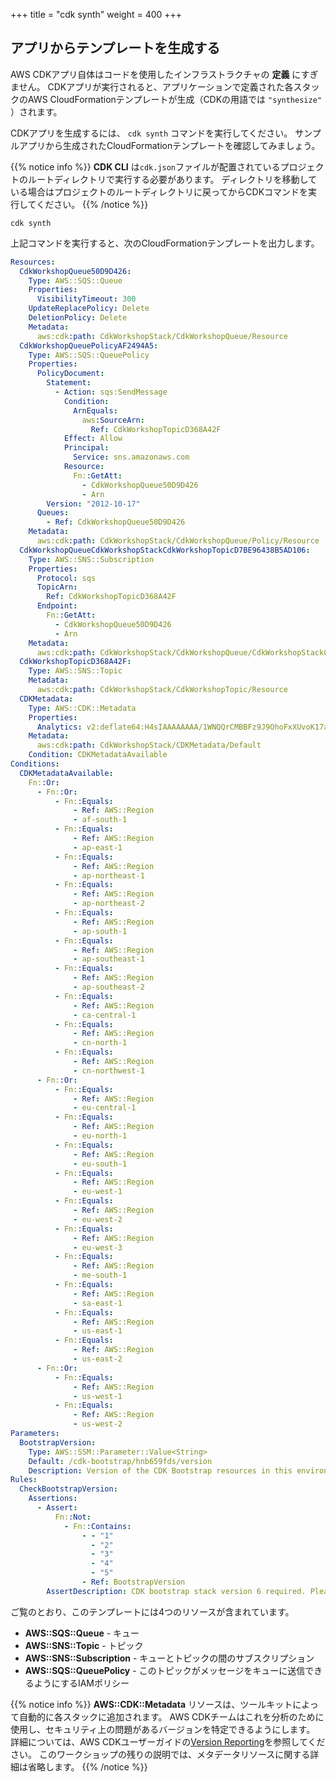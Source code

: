 +++
title = "cdk synth"
weight = 400
+++

## アプリからテンプレートを生成する

AWS CDKアプリ自体はコードを使用したインフラストラクチャの **定義** にすぎません。
CDKアプリが実行されると、アプリケーションで定義された各スタックのAWS CloudFormationテンプレートが生成（CDKの用語では `"synthesize"` ）されます。

CDKアプリを生成するには、 `cdk synth` コマンドを実行してください。
サンプルアプリから生成されたCloudFormationテンプレートを確認してみましょう。

{{% notice info %}}
**CDK CLI** は`cdk.json`ファイルが配置されているプロジェクトのルートディレクトリで実行する必要があります。
ディレクトリを移動している場合はプロジェクトのルートディレクトリに戻ってからCDKコマンドを実行してください。
{{% /notice %}}

```
cdk synth
```

上記コマンドを実行すると、次のCloudFormationテンプレートを出力します。

```yaml
Resources:
  CdkWorkshopQueue50D9D426:
    Type: AWS::SQS::Queue
    Properties:
      VisibilityTimeout: 300
    UpdateReplacePolicy: Delete
    DeletionPolicy: Delete
    Metadata:
      aws:cdk:path: CdkWorkshopStack/CdkWorkshopQueue/Resource
  CdkWorkshopQueuePolicyAF2494A5:
    Type: AWS::SQS::QueuePolicy
    Properties:
      PolicyDocument:
        Statement:
          - Action: sqs:SendMessage
            Condition:
              ArnEquals:
                aws:SourceArn:
                  Ref: CdkWorkshopTopicD368A42F
            Effect: Allow
            Principal:
              Service: sns.amazonaws.com
            Resource:
              Fn::GetAtt:
                - CdkWorkshopQueue50D9D426
                - Arn
        Version: "2012-10-17"
      Queues:
        - Ref: CdkWorkshopQueue50D9D426
    Metadata:
      aws:cdk:path: CdkWorkshopStack/CdkWorkshopQueue/Policy/Resource
  CdkWorkshopQueueCdkWorkshopStackCdkWorkshopTopicD7BE96438B5AD106:
    Type: AWS::SNS::Subscription
    Properties:
      Protocol: sqs
      TopicArn:
        Ref: CdkWorkshopTopicD368A42F
      Endpoint:
        Fn::GetAtt:
          - CdkWorkshopQueue50D9D426
          - Arn
    Metadata:
      aws:cdk:path: CdkWorkshopStack/CdkWorkshopQueue/CdkWorkshopStackCdkWorkshopTopicD7BE9643/Resource
  CdkWorkshopTopicD368A42F:
    Type: AWS::SNS::Topic
    Metadata:
      aws:cdk:path: CdkWorkshopStack/CdkWorkshopTopic/Resource
  CDKMetadata:
    Type: AWS::CDK::Metadata
    Properties:
      Analytics: v2:deflate64:H4sIAAAAAAAA/1WNQQrCMBBFz9J9OhoFxXUvoK17aZMI09akZhJFQu5uk4DgZv7/jwezg/0JeNW/qRZyqmccIHSuFxNb0S3QkyBcvPKKNXddSr5nM6P4/GCZkZFe/c4PJCwuDo1Oxt++mgVFornEmGqryHgr8o/GaInJjEwbqWCkzYsfgB9hW42EWFuvHT4UtCW/VHqIZsEAAAA=
    Metadata:
      aws:cdk:path: CdkWorkshopStack/CDKMetadata/Default
    Condition: CDKMetadataAvailable
Conditions:
  CDKMetadataAvailable:
    Fn::Or:
      - Fn::Or:
          - Fn::Equals:
              - Ref: AWS::Region
              - af-south-1
          - Fn::Equals:
              - Ref: AWS::Region
              - ap-east-1
          - Fn::Equals:
              - Ref: AWS::Region
              - ap-northeast-1
          - Fn::Equals:
              - Ref: AWS::Region
              - ap-northeast-2
          - Fn::Equals:
              - Ref: AWS::Region
              - ap-south-1
          - Fn::Equals:
              - Ref: AWS::Region
              - ap-southeast-1
          - Fn::Equals:
              - Ref: AWS::Region
              - ap-southeast-2
          - Fn::Equals:
              - Ref: AWS::Region
              - ca-central-1
          - Fn::Equals:
              - Ref: AWS::Region
              - cn-north-1
          - Fn::Equals:
              - Ref: AWS::Region
              - cn-northwest-1
      - Fn::Or:
          - Fn::Equals:
              - Ref: AWS::Region
              - eu-central-1
          - Fn::Equals:
              - Ref: AWS::Region
              - eu-north-1
          - Fn::Equals:
              - Ref: AWS::Region
              - eu-south-1
          - Fn::Equals:
              - Ref: AWS::Region
              - eu-west-1
          - Fn::Equals:
              - Ref: AWS::Region
              - eu-west-2
          - Fn::Equals:
              - Ref: AWS::Region
              - eu-west-3
          - Fn::Equals:
              - Ref: AWS::Region
              - me-south-1
          - Fn::Equals:
              - Ref: AWS::Region
              - sa-east-1
          - Fn::Equals:
              - Ref: AWS::Region
              - us-east-1
          - Fn::Equals:
              - Ref: AWS::Region
              - us-east-2
      - Fn::Or:
          - Fn::Equals:
              - Ref: AWS::Region
              - us-west-1
          - Fn::Equals:
              - Ref: AWS::Region
              - us-west-2
Parameters:
  BootstrapVersion:
    Type: AWS::SSM::Parameter::Value<String>
    Default: /cdk-bootstrap/hnb659fds/version
    Description: Version of the CDK Bootstrap resources in this environment, automatically retrieved from SSM Parameter Store. [cdk:skip]
Rules:
  CheckBootstrapVersion:
    Assertions:
      - Assert:
          Fn::Not:
            - Fn::Contains:
                - - "1"
                  - "2"
                  - "3"
                  - "4"
                  - "5"
                - Ref: BootstrapVersion
        AssertDescription: CDK bootstrap stack version 6 required. Please run 'cdk bootstrap' with a recent version of the CDK CLI.
```

ご覧のとおり、このテンプレートには4つのリソースが含まれています。

- **AWS::SQS::Queue** - キュー
- **AWS::SNS::Topic** - トピック
- **AWS::SNS::Subscription** - キューとトピックの間のサブスクリプション
- **AWS::SQS::QueuePolicy** - このトピックがメッセージをキューに送信できるようにするIAMポリシー

{{% notice info %}} 
**AWS::CDK::Metadata** リソースは、ツールキットによって自動的に各スタックに追加されます。
AWS CDKチームはこれを分析のために使用し、セキュリティ上の問題があるバージョンを特定できるようにします。
詳細については、AW​​S CDKユーザーガイドの[Version Reporting](https://docs.aws.amazon.com/cdk/latest/guide/tools.html)を参照してください。
このワークショップの残りの説明では、メタデータリソースに関する詳細は省略します。
{{% /notice %}}
